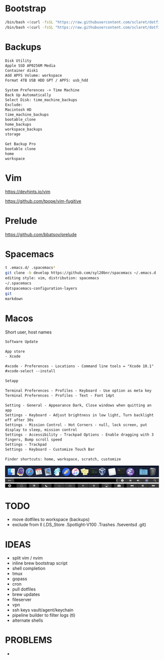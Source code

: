 # Bootstrap

``` bash
/bin/bash <(curl -fsSL "https://raw.githubusercontent.com/sclaret/dotfiles/master/bootstrap/github?$(date +%s)")
/bin/bash <(curl -fsSL "https://raw.githubusercontent.com/sclaret/dotfiles/master/bootstrap/dotfiles?$(date +%s)")
```


# Backups

```
Disk Utility
Apple SSD AP0256M Media
Container disk1
Add APFS Volume: workspace
Format 4TB USB HDD GPT / APFS: usb_hdd

System Preferences -> Time Machine
Back Up Automatically
Select Disk: time_machine_backups
Exclude:
Macintosh HD
time_machine_backups
bootable_clone
home_backups
workspace_backups
storage

Get Backup Pro
bootable clone
home
workspace
```


# Vim

https://devhints.io/vim

https://github.com/tpope/vim-fugitive


# Prelude

https://github.com/bbatsov/prelude


# Spacemacs

``` bash
t .emacs.d/ .spacemacs*
git clone -b develop https://github.com/syl20bnr/spacemacs ~/.emacs.d
editing style: vim, distribution: spacemacs
~/.spacemacs
dotspacemacs-configuration-layers
git
markdown
```


# Macos

Short user, host names

```
Software Update

App store
- Xcode

#xcode - Preferences - Locations - Command line tools = "Xcode 10.1"
#xcode-select --install

Setapp

Terminal Preferences - Profiles - Keyboard - Use option as meta key
Terminal Preferences - Profiles - Text - Font 14pt

Setting - General - Appearance Dark, Close windows when quitting an app
Settings - Keyboard - Adjust brightness in low light, Turn backlight off after 30s
Settings - Mission Control - Hot Corners - null, lock screen, put display to sleep, mission control
Settings - Accessibility - Trackpad Options - Enable dragging with 3 fingers, Bump scroll speed
Settings - Trackpad
Settings - Keyboard - Customize Touch Bar

Finder shortcuts: home, workspace, scratch, customize
```

![Dock](doc/dock.png)
![Touch Bar](doc/touchbar1.png)
![Touch Bar](doc/touchbar2.png)


# TODO

- move dotfiles to workspace (backups)
- exclude from ll (.DS_Store .Spotlight-V100 .Trashes .fseventsd .git)


# IDEAS

- split vim / nvim
- inline brew bootstrap script
- shell completion
- tmux
- gopass
- cron
- pull dotfiles
- brew updates
- fileserver
- vpn
- ssh keys vault/agent/keychain
- pipeline builder to filter logs (tl)
- alternate shells


# PROBLEMS

- 
